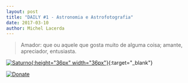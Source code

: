```yaml
---
layout: post
title: "DAILY #1 - Astronomia e Astrofotografia"
date: 2017-03-10
author: Michel Lacerda
---
```



> Amador: que ou aquele que gosta muito de alguma coisa; amante, apreciador, entusiasta.


[![Saturno](/astronomia/imgs/IMG-20150630-WA0003.png){:height="36px" width="36px"}](https://raw.githubusercontent.com/MichelLacerda/astronomia/master/imgs/IMG-20150630-WA0003.png){:target="_blank"}
    
[![Donate](https://img.shields.io/badge/Donate-PayPal-green.svg)](https://www.paypal.com/cgi-bin/webscr?cmd=_donations&business=N4HRQGSFMN8HJ&lc=BR&item_name=Michel%20Lacerda&item_number=docao_astronomia_wiki&currency_code=BRL&bn=PP%2dDonationsBF%3aDonate%2dPayPal%2dgreen%2esvg%3aNonHosted)
